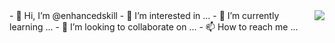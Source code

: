 <img align="right" src="https://github-readme-stats.vercel.app/api?username=enhancedskill&show_icons=true">
- 👋 Hi, I’m @enhancedskill
- 👀 I’m interested in ...
- 🌱 I’m currently learning ...
- 💞️ I’m looking to collaborate on ...
- 📫 How to reach me ...

<!---
enhancedskill/enhancedskill is a ✨ special ✨ repository because its `README.md` (this file) appears on your GitHub profile.
You can click the Preview link to take a look at your changes.
--->

